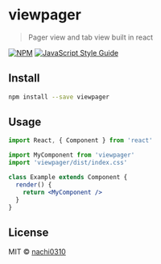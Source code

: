 # viewpager

> Pager view and tab view  built in react 

[![NPM](https://img.shields.io/npm/v/viewpager.svg)](https://www.npmjs.com/package/viewpager) [![JavaScript Style Guide](https://img.shields.io/badge/code_style-standard-brightgreen.svg)](https://standardjs.com)

## Install

```bash
npm install --save viewpager
```

## Usage

```jsx
import React, { Component } from 'react'

import MyComponent from 'viewpager'
import 'viewpager/dist/index.css'

class Example extends Component {
  render() {
    return <MyComponent />
  }
}
```

## License

MIT © [nachi0310](https://github.com/nachi0310)
